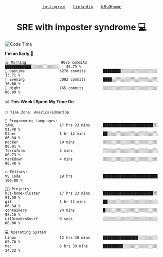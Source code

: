 <p align="center">
  <samp>
    <a href="https://www.instagram.com/lildrunkensmurf/">instagram</a> .
    <a href="https://www.linkedin.com/in/joryirving/">linkedin</a> .
    <a href="https://github.com/LilDrunkenSmurf/k3s-home-cluster">k8s@home</a>
  </samp>
</p>

<h1 align="center">
  SRE with imposter syndrome 💻
</h1>

<!--START_SECTION:waka-->
![Code Time](http://img.shields.io/badge/Code%20Time-103%20hrs%2053%20mins-blue)

**I'm an Early 🐤** 

```text
🌞 Morning                9086 commits        ████████████░░░░░░░░░░░░░   48.79 % 
🌆 Daytime                6278 commits        ████████░░░░░░░░░░░░░░░░░   33.71 % 
🌃 Evening                3092 commits        ████░░░░░░░░░░░░░░░░░░░░░   16.60 % 
🌙 Night                  165 commits         ░░░░░░░░░░░░░░░░░░░░░░░░░   00.89 % 
```


📊 **This Week I Spent My Time On** 

```text
🕑︎ Time Zone: America/Edmonton

💬 Programming Languages: 
YAML                     17 hrs 23 mins      ███████████████████████░░   91.48 % 
Other                    1 hr 12 mins        ██░░░░░░░░░░░░░░░░░░░░░░░   06.34 % 
Docker                   10 mins             ░░░░░░░░░░░░░░░░░░░░░░░░░   00.91 % 
Terraform                8 mins              ░░░░░░░░░░░░░░░░░░░░░░░░░   00.73 % 
Markdown                 4 mins              ░░░░░░░░░░░░░░░░░░░░░░░░░   00.40 % 

🔥 Editors: 
VS Code                  19 hrs              █████████████████████████   100.00 % 

🐱‍💻 Projects: 
k3s-home-cluster         17 hrs 23 mins      ███████████████████████░░   91.50 % 
git                      1 hr 12 mins        ██░░░░░░░░░░░░░░░░░░░░░░░   06.34 % 
containers               24 mins             █░░░░░░░░░░░░░░░░░░░░░░░░   02.16 % 
LilDrunkenSmurf          0 secs              ░░░░░░░░░░░░░░░░░░░░░░░░░   00.00 % 

💻 Operating System: 
Linux                    12 hrs 30 mins      ████████████████░░░░░░░░░   65.78 % 
Mac                      6 hrs 30 mins       █████████░░░░░░░░░░░░░░░░   34.22 % 
```


<!--END_SECTION:waka-->